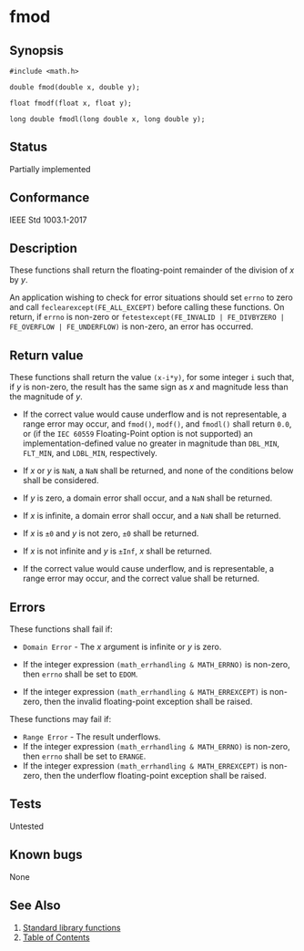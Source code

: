 # fmod

## Synopsis

`#include <math.h>`

`double fmod(double x, double y);`

`float fmodf(float x, float y);`

`long double fmodl(long double x, long double y);`

## Status

Partially implemented

## Conformance

IEEE Std 1003.1-2017

## Description

These functions shall return the floating-point remainder of the division of _x_ by _y_.

An application wishing to check for error situations should set `errno` to zero and call `feclearexcept(FE_ALL_EXCEPT)`
before calling these functions. On return, if `errno` is non-zero or
`fetestexcept(FE_INVALID | FE_DIVBYZERO | FE_OVERFLOW | FE_UNDERFLOW)` is non-zero, an error has occurred.

## Return value

These functions shall return the value `(x-i*y)`, for some integer `i` such that, if _y_ is non-zero, the result has the
same sign as _x_ and magnitude less than the magnitude of _y_.

* If the correct value would cause underflow and is not representable, a range error may occur, and `fmod()`, `modf()`,
 and `fmodl()` shall return `0.0`, or (if the `IEC 60559` Floating-Point option is not supported) an
 implementation-defined value no greater in magnitude than `DBL_MIN`, `FLT_MIN`, and `LDBL_MIN`, respectively.

* If _x_ or _y_ is `NaN`, a `NaN` shall be returned, and none of the conditions below shall be considered.
* If _y_ is zero, a domain error shall occur, and a `NaN` shall be returned.
* If _x_ is infinite, a domain error shall occur, and a `NaN` shall be returned.
* If _x_ is `±0` and _y_ is not zero, `±0` shall be returned.
* If _x_ is not infinite and _y_ is `±Inf`, _x_ shall be returned.
* If the correct value would cause underflow, and is representable, a range error may occur, and the correct value shall
 be returned.

## Errors

These functions shall fail if:

* `Domain Error` - The _x_ argument is infinite or _y_ is zero.

* If the integer expression `(math_errhandling & MATH_ERRNO)` is non-zero, then `errno` shall be set to `EDOM`.
* If the integer expression `(math_errhandling & MATH_ERREXCEPT)` is non-zero, then the invalid floating-point
 exception shall be raised.

These functions may fail if:

* `Range Error` - The result underflows.
* If the integer expression `(math_errhandling & MATH_ERRNO)` is non-zero, then `errno` shall be set to `ERANGE`.
* If the integer expression `(math_errhandling & MATH_ERREXCEPT)` is non-zero, then the underflow floating-point
 exception shall be raised.

## Tests

Untested

## Known bugs

None

## See Also

1. [Standard library functions](../functions.md)
2. [Table of Contents](../../../README.md)
